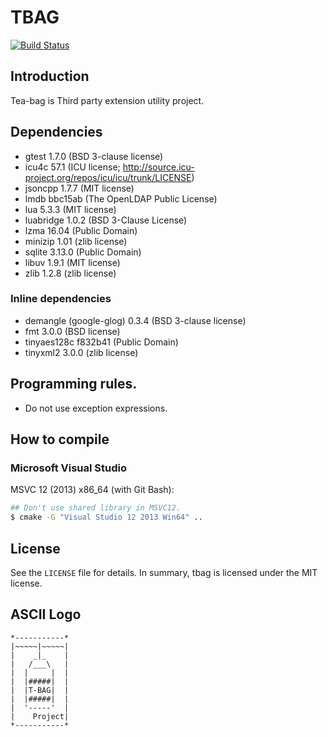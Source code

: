 # TBAG

[![Build Status](https://travis-ci.org/osom8979/tbag.svg?branch=master)](https://travis-ci.org/osom8979/tbag)

## Introduction

Tea-bag is Third party extension utility project.

## Dependencies

- gtest 1.7.0 (BSD 3-clause license)
- icu4c 57.1 (ICU license; http://source.icu-project.org/repos/icu/icu/trunk/LICENSE)
- jsoncpp 1.7.7 (MIT license)
- lmdb bbc15ab (The OpenLDAP Public License)
- lua 5.3.3 (MIT license)
- luabridge 1.0.2 (BSD 3-Clause License)
- lzma 16.04 (Public Domain)
- minizip 1.01 (zlib license)
- sqlite 3.13.0 (Public Domain)
- libuv 1.9.1 (MIT license)
- zlib 1.2.8 (zlib license)

### Inline dependencies

- demangle (google-glog) 0.3.4 (BSD 3-clause license)
- fmt 3.0.0 (BSD license)
- tinyaes128c f832b41 (Public Domain)
- tinyxml2 3.0.0 (zlib license)

## Programming rules.

- Do not use exception expressions.
 
## How to compile

### Microsoft Visual Studio

MSVC 12 (2013) x86_64 (with Git Bash):
```bash
## Don't use shared library in MSVC12.
$ cmake -G "Visual Studio 12 2013 Win64" ..
```

## License

See the `LICENSE` file for details. In summary, tbag is licensed under the MIT license.

## ASCII Logo

```
*-----------*
|~~~~~|~~~~~|
|    _|_    |
|   /___\   |
|  |     |  |
|  |#####|  |
|  |T-BAG|  |
|  |#####|  |
|  '-----'  |
|    Project|
*-----------*
```

